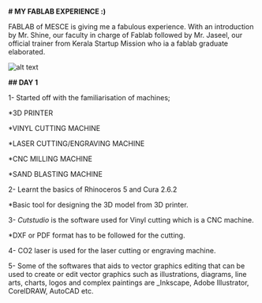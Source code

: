**# MY FABLAB EXPERIENCE :)**

FABLAB of MESCE is giving me a fabulous experience. With an introduction by Mr. Shine, our faculty in charge of Fablab followed by Mr. Jaseel, our official trainer from Kerala Startup Mission who ia a fablab graduate elaborated.

![alt text](https://cloud.githubusercontent.com/assets/5456665/13322882/e74f6626-dc00-11e5-921d-f6d024a01eaa.png
 "Logo Title Text 1")


**## DAY 1**

1- Started off with the familiarisation of machines;

   *3D PRINTER
   
   *VINYL CUTTING MACHINE
   
   *LASER CUTTING/ENGRAVING MACHINE
   
   *CNC MILLING MACHINE
   
   *SAND BLASTING MACHINE
 
 
2- Learnt the basics of Rhinoceros 5 and Cura 2.6.2 

   *Basic tool for designing the 3D model from 3D printer.
 
 
3- _Cutstudio_ is the software used for Vinyl cutting which is a CNC machine.
   
   *DXF or PDF format has to be followed for the cutting.

4- CO2 laser is used for the laser cutting or engraving machine.

5- Some of the softwares that aids to vector graphics editing that can be used to create or edit vector graphics such as illustrations, diagrams, line arts, charts, logos and complex paintings are _Inkscape, Adobe Illustrator, CorelDRAW, AutoCAD etc.


